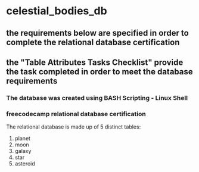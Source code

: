 # celestial_bodies_db

## the requirements below are specified in order to complete the relational database certification

## the "Table Attributes Tasks Checklist" provide the task completed in order to meet the database requirements

### The database was created using BASH Scripting - Linux Shell

### freecodecamp relational database certification
The relational database is made up of 5 distinct tables:
1. planet
2. moon
3. galaxy
4. star
5. asteroid
